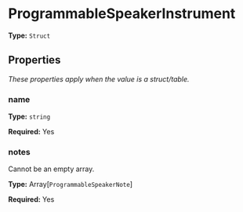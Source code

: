 # ProgrammableSpeakerInstrument

**Type:** `Struct`

## Properties

*These properties apply when the value is a struct/table.*

### name

**Type:** `string`

**Required:** Yes

### notes

Cannot be an empty array.

**Type:** Array[`ProgrammableSpeakerNote`]

**Required:** Yes

